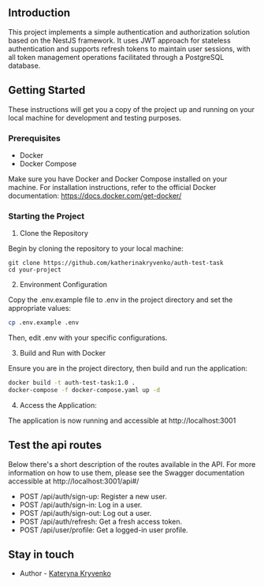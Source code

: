 ## Introduction

This project implements a simple authentication and authorization solution based on the NestJS framework. It uses JWT approach for stateless authentication and supports refresh tokens to maintain user sessions, with all token management operations facilitated through a PostgreSQL database.

## Getting Started

These instructions will get you a copy of the project up and running on your local machine for development and testing purposes.

### Prerequisites

- Docker
- Docker Compose

Make sure you have Docker and Docker Compose installed on your machine. For installation instructions, refer to the official Docker documentation: https://docs.docker.com/get-docker/

### Starting the Project

1. Clone the Repository

Begin by cloning the repository to your local machine:

```
git clone https://github.com/katherinakryvenko/auth-test-task
cd your-project
```

2. Environment Configuration

Copy the .env.example file to .env in the project directory and set the appropriate values:

```bash
cp .env.example .env
```

Then, edit .env with your specific configurations.

3. Build and Run with Docker

Ensure you are in the project directory, then build and run the application:

```bash
docker build -t auth-test-task:1.0 .
docker-compose -f docker-compose.yaml up -d
```

4. Access the Application:

The application is now running and accessible at http://localhost:3001

## Test the api routes

Below there's a short description of the routes available in the API.
For more information on how to use them, please see the Swagger documentation accessible at http://localhost:3001/api#/

- POST /api/auth/sign-up: Register a new user.
- POST /api/auth/sign-in: Log in a user.
- POST /api/auth/sign-out: Log out a user.
- POST /api/auth/refresh: Get a fresh access token.
- POST /api/user/profile: Get a logged-in user profile.

## Stay in touch

- Author - [Kateryna Kryvenko](https://www.linkedin.com/in/katekryvenko/)
